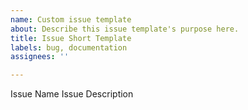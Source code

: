 ```yaml
---
name: Custom issue template
about: Describe this issue template's purpose here.
title: Issue Short Template
labels: bug, documentation
assignees: ''

---
```


Issue Name
Issue Description
